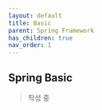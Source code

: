 ```yaml
---
layout: default
title: Basic
parent: Spring Framework
has_children: true
nav_order: 1
---
```


## Spring Basic
> 작성 중